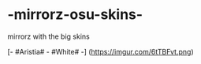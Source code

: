 # -mirrorz-osu-skins-

mirrorz with the big skins

[- #Aristia# - #White# -] (https://imgur.com/6tTBFvt.png) 
